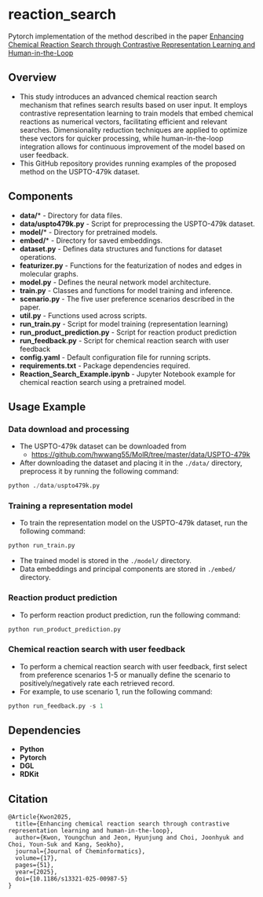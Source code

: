 # reaction_search
Pytorch implementation of the method described in the paper [Enhancing Chemical Reaction Search through Contrastive Representation Learning and Human-in-the-Loop](#)

## Overview
- This study introduces an advanced chemical reaction search mechanism that refines search results based on user input. It employs contrastive representation learning to train models that embed chemical reactions as numerical vectors, facilitating efficient and relevant searches. Dimensionality reduction techniques are applied to optimize these vectors for quicker processing, while human-in-the-loop integration allows for continuous improvement of the model based on user feedback.
- This GitHub repository provides running examples of the proposed method on the USPTO-479k dataset.

## Components
- **data/*** - Directory for data files.
- **data/uspto479k.py** - Script for preprocessing the USPTO-479k dataset.
- **model/*** - Directory for pretrained models.
- **embed/*** - Directory for saved embeddings.
- **dataset.py** - Defines data structures and functions for dataset operations.
- **featurizer.py** - Functions for the featurization of nodes and edges in molecular graphs.
- **model.py** - Defines the neural network model architecture.
- **train.py** -  Classes and functions for model training and inference.
- **scenario.py** - The five user preference scenarios described in the paper.
- **util.py** - Functions used across scripts.
- **run_train.py** - Script for model training (representation learning)
- **run_product_prediction.py** - Script for reaction product prediction
- **run_feedback.py** - Script for chemical reaction search with user feedback
- **config.yaml** - Default configuration file for running scripts.
- **requirements.txt** - Package dependencies required.
- **Reaction_Search_Example.ipynb** - Jupyter Notebook example for chemical reaction search using a pretrained model.


## Usage Example

### Data download and processing
- The USPTO-479k dataset can be downloaded from
  - https://github.com/hwwang55/MolR/tree/master/data/USPTO-479k
- After downloading the dataset and placing it in the `./data/` directory, preprocess it by running the following command:
```python
python ./data/uspto479k.py
```

### Training a representation model
- To train the representation model on the USPTO-479k dataset, run the following command:
```python
python run_train.py
```
- The trained model is stored in the `./model/` directory.
- Data embeddings and principal components are stored in `./embed/` directory.

### Reaction product prediction
- To perform reaction product prediction, run the following command:
```python
python run_product_prediction.py
```

### Chemical reaction search with user feedback
- To perform a chemical reaction search with user feedback,
  first select from preference scenarios 1-5 
  or manually define the scenario to positively/negatively rate each retrieved record.
- For example, to use scenario 1, run the following command:
```python
python run_feedback.py -s 1
```

## Dependencies
- **Python**
- **Pytorch**
- **DGL**
- **RDKit**

## Citation
```
@Article{Kwon2025,
  title={Enhancing chemical reaction search through contrastive representation learning and human-in-the-loop},
  author={Kwon, Youngchun and Jeon, Hyunjung and Choi, Joonhyuk and Choi, Youn-Suk and Kang, Seokho},
  journal={Journal of Cheminformatics},
  volume={17},
  pages={51},
  year={2025},
  doi={10.1186/s13321-025-00987-5}
}
```
